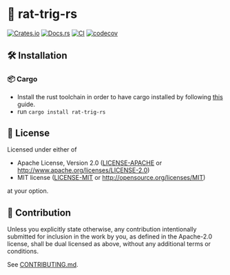 # 📐 rat-trig-rs

[![Crates.io](https://img.shields.io/crates/v/rat-trig-rs.svg)](https://crates.io/crates/rat-trig-rs)
[![Docs.rs](https://docs.rs/rat-trig-rs/badge.svg)](https://docs.rs/rat-trig-rs)
[![CI](https://github.com/luk036/rat-trig-rs/workflows/CI/badge.svg)](https://github.com/luk036/rat-trig-rs/actions)
[![codecov](https://codecov.io/gh/luk036/rat-trig-rs/graph/badge.svg?token=H7oT1T5LV5)](https://codecov.io/gh/luk036/rat-trig-rs)

## 🛠️ Installation

### 📦 Cargo

- Install the rust toolchain in order to have cargo installed by following
  [this](https://www.rust-lang.org/tools/install) guide.
- run `cargo install rat-trig-rs`

## 📜 License

Licensed under either of

- Apache License, Version 2.0
  ([LICENSE-APACHE](LICENSE-APACHE) or http://www.apache.org/licenses/LICENSE-2.0)
- MIT license
  ([LICENSE-MIT](LICENSE-MIT) or http://opensource.org/licenses/MIT)

at your option.

## 🤝 Contribution

Unless you explicitly state otherwise, any contribution intentionally submitted
for inclusion in the work by you, as defined in the Apache-2.0 license, shall be
dual licensed as above, without any additional terms or conditions.

See [CONTRIBUTING.md](CONTRIBUTING.md).
